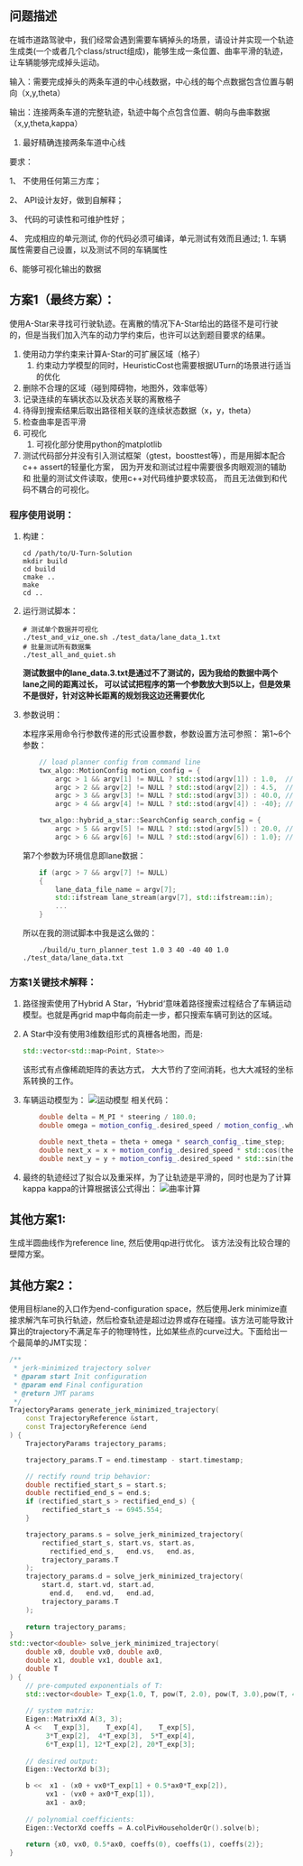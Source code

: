 ## 问题描述
在城市道路驾驶中，我们经常会遇到需要车辆掉头的场景，请设计并实现一个轨迹生成类(一个或者几个class/struct组成)，能够生成一条位置、曲率平滑的轨迹，让车辆能够完成掉头运动。

 

输入：需要完成掉头的两条车道的中心线数据，中心线的每个点数据包含位置与朝向（x,y,theta）

 

输出：连接两条车道的完整轨迹，轨迹中每个点包含位置、朝向与曲率数据（x,y,theta,kappa）
1. 最好精确连接两条车道中心线


要求：

1、 不使用任何第三方库；

2、 API设计友好，做到自解释；

3、 代码的可读性和可维护性好；

4、 完成相应的单元测试, 你的代码必须可编译，单元测试有效而且通过;
    1. 车辆属性需要自己设置，以及测试不同的车辆属性

6、能够可视化输出的数据


## 方案1（最终方案）：
使用A-Star来寻找可行驶轨迹。在离散的情况下A-Star给出的路径不是可行驶的，但是当我们加入汽车的动力学约束后，也许可以达到题目要求的结果。

1. 使用动力学约束来计算A-Star的可扩展区域（格子）
    1. 约束动力学模型的同时，HeuristicCost也需要根据UTurn的场景进行适当的优化
2. 删除不合理的区域（碰到障碍物，地图外，效率低等）
3. 记录连续的车辆状态以及状态关联的离散格子
4. 待得到搜索结果后取出路径相关联的连续状态数据（x，y，theta）
5. 检查曲率是否平滑
6. 可视化
    1. 可视化部分使用python的matplotlib
7. 测试代码部分并没有引入测试框架（gtest，boosttest等），而是用脚本配合c++ assert的轻量化方案， 因为开发和测试过程中需要很多肉眼观测的辅助和
批量的测试文件读取，使用c++对代码维护要求较高， 而且无法做到和代码不耦合的可视化。

### 程序使用说明：

1. 构建：

    ```shell
    cd /path/to/U-Turn-Solution
    mkdir build
    cd build
    cmake ..
    make
    cd ..
    ```

2. 运行测试脚本：

    ```shell
    # 测试单个数据并可视化
    ./test_and_viz_one.sh ./test_data/lane_data_1.txt
    # 批量测试所有数据集
    ./test_all_and_quiet.sh
    ```
    **测试数据中的lane_data.3.txt是通过不了测试的，因为我给的数据中两个lane之间的距离过长， 可以试试把程序的第一个参数放大到5以上，但是效果不是很好，针对这种长距离的规划我这边还需要优化**

3. 参数说明：

    本程序采用命令行参数传递的形式设置参数，参数设置方法可参照：
    第1~6个参数：

    ```c++
        // load planner config from command line
        twx_algo::MotionConfig motion_config = {
            argc > 1 && argv[1] != NULL ? std::stod(argv[1]) : 1.0,  // desired_speed or a-star simulation speed
            argc > 2 && argv[2] != NULL ? std::stod(argv[2]) : 4.5,  // ego car wheelbase
            argc > 3 && argv[3] != NULL ? std::stod(argv[3]) : 40.0, // max steering angle
            argc > 4 && argv[4] != NULL ? std::stod(argv[4]) : -40}; // min steering angle

        twx_algo::hybrid_a_star::SearchConfig search_config = {
            argc > 5 && argv[5] != NULL ? std::stod(argv[5]) : 20.0, // explore steering angle step
            argc > 6 && argv[6] != NULL ? std::stod(argv[6]) : 1.0}; // time duration each exploration
    ```

    第7个参数为环境信息即lane数据：

    ```c++
        if (argc > 7 && argv[7] != NULL)
        {
            lane_data_file_name = argv[7];
            std::ifstream lane_stream(argv[7], std::ifstream::in);
            ...
        }
    ```

    所以在我的测试脚本中我是这么做的：

    ```shell
        ./build/u_turn_planner_test 1.0 3 40 -40 40 1.0 ./test_data/lane_data.txt
    ```


### 方案1关键技术解释：
1. 路径搜索使用了Hybrid A Star，‘Hybrid‘意味着路径搜索过程结合了车辆运动模型。也就是再grid map中每向前走一步，都只搜索车辆可到达的区域。

2. A Star中没有使用3维数组形式的真栅各地图，而是:

    ```c++
    std::vector<std::map<Point, State>>
    ```

    该形式有点像稀疏矩阵的表达方式， 大大节约了空间消耗，也大大减轻的坐标系转换的工作。
3. 车辆运动模型为：
    ![运动模型](motion.jpeg)
    相关代码：
    ```c++
        double delta = M_PI * steering / 180.0;
        double omega = motion_config_.desired_speed / motion_config_.wheelbase * std::tan(delta);

        double next_theta = theta + omega * search_config_.time_step;
        double next_x = x + motion_config_.desired_speed * std::cos(theta) * search_config_.time_step;
        double next_y = y + motion_config_.desired_speed * std::sin(theta) * search_config_.time_step;
    ```
4. 最终的轨迹经过了拟合以及重采样，为了让轨迹是平滑的，同时也是为了计算kappa
    kappa的计算根据该公式得出：
    ![曲率计算](kappa_calculation.png)


## 其他方案1:

生成半圆曲线作为reference line, 然后使用qp进行优化。
该方法没有比较合理的壁障方案。

## 其他方案2：

使用目标lane的入口作为end-configuration space，然后使用Jerk minimize直接求解汽车可执行轨迹，然后检查轨迹是超过边界或存在碰撞。该方法可能导致计算出的trajectory不满足车子的物理特性，比如某些点的curve过大。下面给出一个最简单的JMT实现：

```c++
/**
 * jerk-minimized trajectory solver
 * @param start Init configuration
 * @param end Final configuration
 * @return JMT params
 */ 
TrajectoryParams generate_jerk_minimized_trajectory(
    const TrajectoryReference &start, 
    const TrajectoryReference &end
) {
    TrajectoryParams trajectory_params;

    trajectory_params.T = end.timestamp - start.timestamp;

    // rectify round trip behavior:
    double rectified_start_s = start.s;
    double rectified_end_s = end.s;
    if (rectified_start_s > rectified_end_s) {
        rectified_start_s -= 6945.554;
    }

    trajectory_params.s = solve_jerk_minimized_trajectory(
        rectified_start_s, start.vs, start.as,
          rectified_end_s,   end.vs,   end.as,
        trajectory_params.T
    );
    trajectory_params.d = solve_jerk_minimized_trajectory(
        start.d, start.vd, start.ad,
          end.d,   end.vd,   end.ad,
        trajectory_params.T
    );
    
    return trajectory_params;
}
std::vector<double> solve_jerk_minimized_trajectory(
    double x0, double vx0, double ax0,
    double x1, double vx1, double ax1,
    double T
) {
    // pre-computed exponentials of T:
    std::vector<double> T_exp{1.0, T, pow(T, 2.0), pow(T, 3.0),pow(T, 4.0), pow(T, 5.0)};
    
    // system matrix:
    Eigen::MatrixXd A(3, 3); 
    A <<   T_exp[3],    T_exp[4],    T_exp[5], 
         3*T_exp[2],  4*T_exp[3],  5*T_exp[4], 
         6*T_exp[1], 12*T_exp[2], 20*T_exp[3];
    
    // desired output:
    Eigen::VectorXd b(3);

    b <<  x1 - (x0 + vx0*T_exp[1] + 0.5*ax0*T_exp[2]),
         vx1 - (vx0 + ax0*T_exp[1]),
         ax1 - ax0;
    
    // polynomial coefficients:
    Eigen::VectorXd coeffs = A.colPivHouseholderQr().solve(b);
   
    return {x0, vx0, 0.5*ax0, coeffs(0), coeffs(1), coeffs(2)};
}
```



